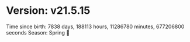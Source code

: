 # Version: v21.5.15
Time since birth: 7838 days, 188113 hours, 11286780 minutes, 677206800 seconds
Season: Spring 🌸
